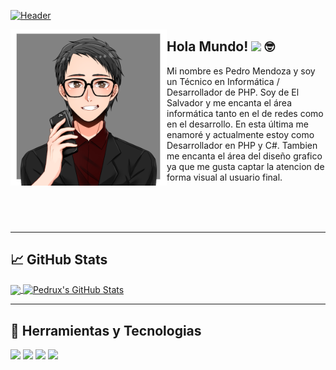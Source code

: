 [![Header](https://raw.githubusercontent.com/PedruxMendoza/PedruxMendoza/master/Banner.gif "Header")]()

<p>
  <img width="250" align="left" src="https://raw.githubusercontent.com/PedruxMendoza/PedruxMendoza/master/picrew.png">
</p>

## Hola Mundo! <img src="https://raw.githubusercontent.com/MartinHeinz/MartinHeinz/master/wave.gif" width="25px"> :nerd_face:

Mi nombre es Pedro Mendoza y soy un Técnico en Informática / Desarrollador de PHP. Soy de El Salvador y me encanta el área informática tanto en el de redes como en el desarrollo. En esta última me enamoré y actualmente estoy como Desarrollador en PHP y C#. Tambien me encanta el área del diseño grafico ya que me gusta captar la atencion de forma visual al usuario final.

<br><br><br>

---

## 📈 GitHub Stats
<a href="https://github.com/PedruxMendoza">
  <img align="center" src="https://github-readme-stats.vercel.app/api/top-langs/?username=PedruxMendoza&hide=html&title_color=ffffff&text_color=c9cacc&icon_color=2bbc8a&bg_color=0D1117&hide_border=true" />
</a>
<a href="https://github.com/PedruxMendoza">
  <img align="center" src="https://github-readme-stats.vercel.app/api?username=PedruxMendoza&show_icons=true&line_height=27&count_private=true&title_color=ffffff&text_color=c9cacc&icon_color=135C8D&bg_color=0D1117&hide_border=true" alt="Pedrux's GitHub Stats" />
</a>

---

## 🔧 Herramientas y Tecnologias

![](https://img.shields.io/badge/OS-Windows-informational?style=flat&logo=windows&logoColor=white&color=135c8d)
![](https://img.shields.io/badge/Editor-Visual_Code-informational?style=flat&logo=visual-studio-code&logoColor=white&color=135c8d)
![](https://img.shields.io/badge/Editor-Visual_Studio-informational?style=flat&logo=visual-studio&logoColor=white&color=135c8d)
![](https://img.shields.io/badge/Editor-Sublime_Text-informational?style=flat&logo=sublime-text&logoColor=white&color=135c8d)
<!--
**PedruxMendoza/PedruxMendoza** is a ✨ _special_ ✨ repository because its `README.md` (this file) appears on your GitHub profile.

Here are some ideas to get you started:

- 🔭 I’m currently working on ...
- 🌱 I’m currently learning ...
- 👯 I’m looking to collaborate on ...
- 🤔 I’m looking for help with ...
- 💬 Ask me about ...
- 📫 How to reach me: ...
- 😄 Pronouns: ...
- ⚡ Fun fact: ...
-->
